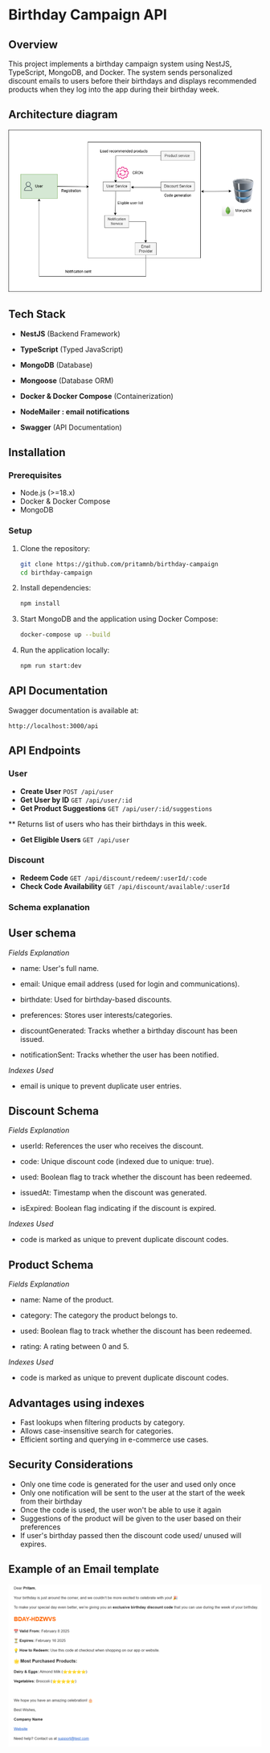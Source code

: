 # Birthday Campaign API

## Overview
This project implements a birthday campaign system using NestJS, TypeScript, MongoDB, and Docker. The system sends personalized discount emails to users before their birthdays and displays recommended products when they log into the app during their birthday week.

## Architecture diagram

![Performance Report](/system_design.png)


## Tech Stack
- **NestJS** (Backend Framework)
- **TypeScript** (Typed JavaScript)
- **MongoDB** (Database)
- **Mongoose** (Database ORM)
- **Docker & Docker Compose** (Containerization)
- **NodeMailer : email notifications**

- **Swagger** (API Documentation)

## Installation
### Prerequisites
- Node.js (>=18.x)
- Docker & Docker Compose
- MongoDB

### Setup
1. Clone the repository:
   ```sh
   git clone https://github.com/pritamnb/birthday-campaign
   cd birthday-campaign
   ```
2. Install dependencies:
   ```sh
   npm install
   ```
3. Start MongoDB and the application using Docker Compose:
   ```sh
   docker-compose up --build
   ```
4. Run the application locally:
   ```sh
   npm run start:dev
   ```

## API Documentation
Swagger documentation is available at:
```
http://localhost:3000/api
```

## API Endpoints
### User
- **Create User** `POST /api/user`
- **Get User by ID** `GET /api/user/:id`
- **Get Product Suggestions** `GET /api/user/:id/suggestions`

** Returns list of users who has their birthdays in this week.
- **Get Eligible Users** `GET /api/user`

### Discount
- **Redeem Code** `GET /api/discount/redeem/:userId/:code`
- **Check Code Availability** `GET /api/discount/available/:userId`


### Schema explanation
## User schema 

*Fields Explanation*

   - name: User's full name.

   - email: Unique email address (used for login and communications).

   - birthdate: Used for birthday-based discounts.

   - preferences: Stores user interests/categories.

   - discountGenerated: Tracks whether a birthday discount has been issued.

   - notificationSent: Tracks whether the user has been notified.

*Indexes Used*

   - email is unique to prevent duplicate user entries.



## Discount Schema 

*Fields Explanation*

   - userId: References the user who receives the discount.

   - code: Unique discount code (indexed due to unique: true).

   - used: Boolean flag to track whether the discount has been redeemed.

   - issuedAt: Timestamp when the discount was generated.

   - isExpired: Boolean flag indicating if the discount is expired.

*Indexes Used*

   - code is marked as unique to prevent duplicate discount codes.


## Product Schema 

*Fields Explanation*

   - name: Name of the product.

   - category: The category the product belongs to.

   - used: Boolean flag to track whether the discount has been redeemed.

   - rating: A rating between 0 and 5.

*Indexes Used*

   - code is marked as unique to prevent duplicate discount codes.

## Advantages using indexes

   - Fast lookups when filtering products by category.
   - Allows case-insensitive search for categories.
   - Efficient sorting and querying in e-commerce use cases.

## Security Considerations
- Only one time code is generated for the user and used only once
- Only one notification will be sent to the user at the start of the week from their birthday
- Once the code is used, the user won't be able to use it again
- Suggestions of the product will be given to the user based on their preferences
- If user's birthday passed then the discount code used/ unused will expires.

## Example of an Email template
![Performance Report](/email.png)
